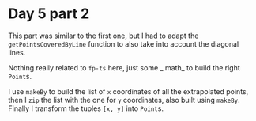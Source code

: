 # Day 5 part 2

This part was similar to the first one, but I had to adapt the `getPointsCoveredByLine` function to also take into account the diagonal lines.

Nothing really related to `fp-ts` here, just some _ math_ to build the right `Point`s.

I use `makeBy` to build the list of `x` coordinates of all the extrapolated points, then I `zip` the list with the one for `y` coordinates, also built using `makeBy`. Finally I transform the tuples `[x, y]` into `Point`s.
